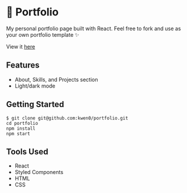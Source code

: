 # 💼 Portfolio
My personal portfolio page built with React. 
Feel free to fork and use as your own portfolio template ✨

View it [here](karenwen.me)

## Features
- About, Skills, and Projects section
- Light/dark mode

## Getting Started
```
$ git clone git@github.com:kwen0/portfolio.git
cd portfolio
npm install
npm start
```

## Tools Used
- React
- Styled Components
- HTML
- CSS

